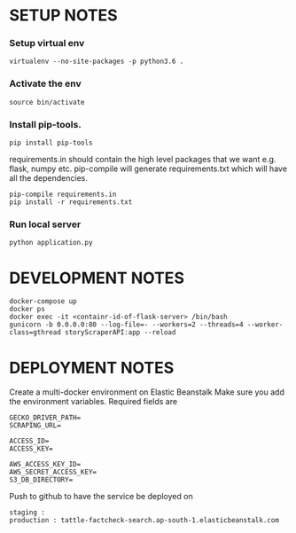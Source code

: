 # SETUP NOTES
### Setup virtual env
`virtualenv --no-site-packages -p python3.6 .`
### Activate the env
`source bin/activate`
### Install pip-tools.

`pip install pip-tools`

requirements.in should contain the high level packages that we want e.g. flask, numpy etc. pip-compile will generate requirements.txt which will have all the dependencies.

``` 
pip-compile requirements.in
pip install -r requirements.txt
```

### Run local server
`python application.py`

# DEVELOPMENT NOTES

```
docker-compose up
docker ps
docker exec -it <containr-id-of-flask-server> /bin/bash
gunicorn -b 0.0.0.0:80 --log-file=- --workers=2 --threads=4 --worker-class=gthread storyScraperAPI:app --reload
```

# DEPLOYMENT NOTES

Create a multi-docker environment on Elastic Beanstalk
Make sure you add the environment variables.
Required fields are 
```
GECKO_DRIVER_PATH=
SCRAPING_URL=

ACCESS_ID=
ACCESS_KEY=

AWS_ACCESS_KEY_ID=
AWS_SECRET_ACCESS_KEY=
S3_DB_DIRECTORY=
```

Push to github to have the service be deployed on
```
staging : 
production : tattle-factcheck-search.ap-south-1.elasticbeanstalk.com 
```